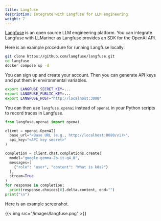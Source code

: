 ```yaml
---
title: Langfuse
description: Integrate with Langfuse for LLM engineering.
weight: 7
---
```


[Langfuse](https://github.com/langfuse/langfuse) is an open source LLM engineering platform. You can integrate Langfuse
with LLMariner as Langfuse provides an SDK for the OpenAI API.

Here is an example procedure for running Langfuse locally:

```bash
git clone https://github.com/langfuse/langfuse.git
cd langfuse
docker compose up -d
```

You can sign up and create your account. Then you can generate API keys
and put them in environmental variables.

```bash
export LANGFUSE_SECRET_KEY=...
export LANGFUSE_PUBLIC_KEY=...
export LANGFUSE_HOST="http://localhost:3000"
```

You can then use `langfuse.openai` instead of `openai` in your Python scripts
to record traces in Langfuse.

```python
from langfuse.openai import openai

client = openai.OpenAI(
  base_url="<Base URL (e.g., http://localhost:8080/v1)>",
  api_key="<API key secret>"
)

completion = client.chat.completions.create(
  model="google-gemma-2b-it-q4_0",
  messages=[
    {"role": "user", "content": "What is k8s?"}
  ],
  stream=True
)
for response in completion:
  print(response.choices[0].delta.content, end="")
print("\n")
```

Here is an example screenshot.

{{< img src="/images/langfuse.png" >}}
